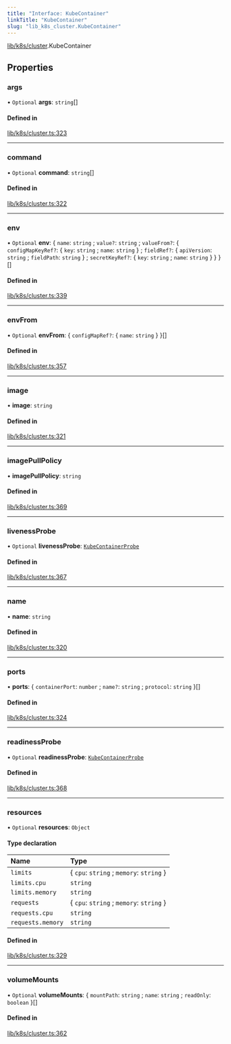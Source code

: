 ```yaml
---
title: "Interface: KubeContainer"
linkTitle: "KubeContainer"
slug: "lib_k8s_cluster.KubeContainer"
---
```


[lib/k8s/cluster](../modules/lib_k8s_cluster.md).KubeContainer

## Properties

### args

• `Optional` **args**: `string`[]

#### Defined in

[lib/k8s/cluster.ts:323](https://github.com/kinvolk/headlamp/blob/168f394/frontend/src/lib/k8s/cluster.ts#L323)

___

### command

• `Optional` **command**: `string`[]

#### Defined in

[lib/k8s/cluster.ts:322](https://github.com/kinvolk/headlamp/blob/168f394/frontend/src/lib/k8s/cluster.ts#L322)

___

### env

• `Optional` **env**: { `name`: `string` ; `value?`: `string` ; `valueFrom?`: { `configMapKeyRef?`: { `key`: `string` ; `name`: `string`  } ; `fieldRef?`: { `apiVersion`: `string` ; `fieldPath`: `string`  } ; `secretKeyRef?`: { `key`: `string` ; `name`: `string`  }  }  }[]

#### Defined in

[lib/k8s/cluster.ts:339](https://github.com/kinvolk/headlamp/blob/168f394/frontend/src/lib/k8s/cluster.ts#L339)

___

### envFrom

• `Optional` **envFrom**: { `configMapRef?`: { `name`: `string`  }  }[]

#### Defined in

[lib/k8s/cluster.ts:357](https://github.com/kinvolk/headlamp/blob/168f394/frontend/src/lib/k8s/cluster.ts#L357)

___

### image

• **image**: `string`

#### Defined in

[lib/k8s/cluster.ts:321](https://github.com/kinvolk/headlamp/blob/168f394/frontend/src/lib/k8s/cluster.ts#L321)

___

### imagePullPolicy

• **imagePullPolicy**: `string`

#### Defined in

[lib/k8s/cluster.ts:369](https://github.com/kinvolk/headlamp/blob/168f394/frontend/src/lib/k8s/cluster.ts#L369)

___

### livenessProbe

• `Optional` **livenessProbe**: [`KubeContainerProbe`](lib_k8s_cluster.KubeContainerProbe.md)

#### Defined in

[lib/k8s/cluster.ts:367](https://github.com/kinvolk/headlamp/blob/168f394/frontend/src/lib/k8s/cluster.ts#L367)

___

### name

• **name**: `string`

#### Defined in

[lib/k8s/cluster.ts:320](https://github.com/kinvolk/headlamp/blob/168f394/frontend/src/lib/k8s/cluster.ts#L320)

___

### ports

• **ports**: { `containerPort`: `number` ; `name?`: `string` ; `protocol`: `string`  }[]

#### Defined in

[lib/k8s/cluster.ts:324](https://github.com/kinvolk/headlamp/blob/168f394/frontend/src/lib/k8s/cluster.ts#L324)

___

### readinessProbe

• `Optional` **readinessProbe**: [`KubeContainerProbe`](lib_k8s_cluster.KubeContainerProbe.md)

#### Defined in

[lib/k8s/cluster.ts:368](https://github.com/kinvolk/headlamp/blob/168f394/frontend/src/lib/k8s/cluster.ts#L368)

___

### resources

• `Optional` **resources**: `Object`

#### Type declaration

| Name | Type |
| :------ | :------ |
| `limits` | { `cpu`: `string` ; `memory`: `string`  } |
| `limits.cpu` | `string` |
| `limits.memory` | `string` |
| `requests` | { `cpu`: `string` ; `memory`: `string`  } |
| `requests.cpu` | `string` |
| `requests.memory` | `string` |

#### Defined in

[lib/k8s/cluster.ts:329](https://github.com/kinvolk/headlamp/blob/168f394/frontend/src/lib/k8s/cluster.ts#L329)

___

### volumeMounts

• `Optional` **volumeMounts**: { `mountPath`: `string` ; `name`: `string` ; `readOnly`: `boolean`  }[]

#### Defined in

[lib/k8s/cluster.ts:362](https://github.com/kinvolk/headlamp/blob/168f394/frontend/src/lib/k8s/cluster.ts#L362)
